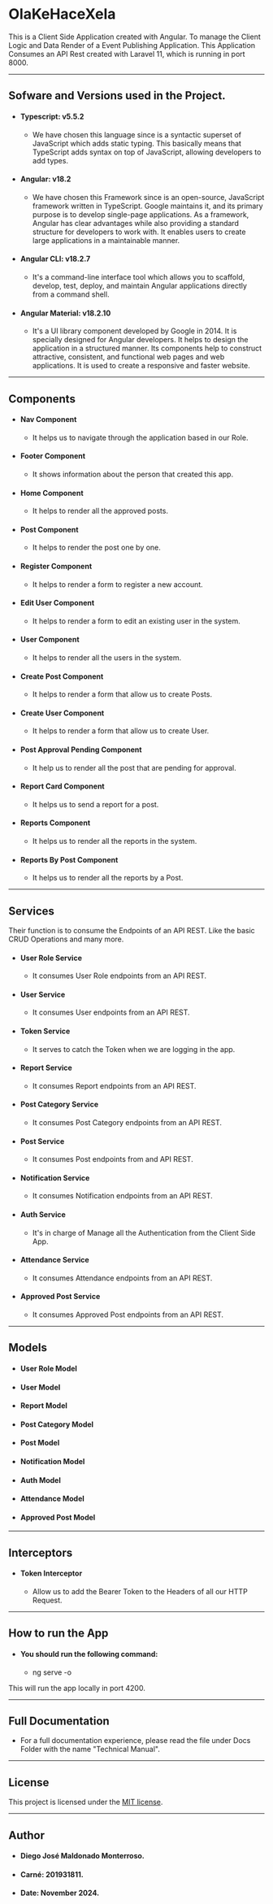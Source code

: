 # OlaKeHaceXela
 This is a Client Side Application created with Angular.
To manage the Client Logic and Data Render of a Event Publishing Application.
This Application Consumes an API Rest created with Laravel 11,
which is running in port 8000.

-----------------------------------------------------

## Sofware and Versions used in the Project. 

* #### Typescript: v5.5.2
  * We have chosen this language since is a syntactic superset of JavaScript which adds static typing. This basically means that TypeScript adds syntax on top of JavaScript, allowing developers to add types.
  
* #### Angular: v18.2
  * We have chosen this Framework since is an open-source, JavaScript framework written in TypeScript. Google maintains it, and its primary purpose is to develop single-page applications. As a framework, Angular has clear advantages while also providing a standard structure for developers to work with. It enables users to create large applications in a maintainable manner.
  
* #### Angular CLI: v18.2.7
  * It's a command-line interface tool which allows you to scaffold, develop, test, deploy, and maintain Angular applications directly from a command shell.
  
* #### Angular Material: v18.2.10
  * It's a UI library component developed by Google in 2014. It is specially designed for Angular developers. It helps to design the application in a structured manner. Its components help to construct attractive, consistent, and functional web pages and web applications. It is used to create a responsive and faster website.


-------------------------------------------------------

## Components

* #### Nav Component
  * It helps us to navigate through the application based in our Role.
* #### Footer Component
  * It shows information about the person that created this app.
* #### Home Component
  * It helps to render all the approved posts.
* #### Post Component
  * It helps to render the post one by one.
* #### Register Component
  * It helps to render a form to register a new account.
* #### Edit User Component
  * It helps to render a form to edit an existing user in the system.
* #### User Component
  * It helps to render all the users in the system.
* #### Create Post Component
  * It helps to render a form that allow us to create Posts.
* #### Create User Component
  * It helps to render a form that allow us to create User.
* #### Post Approval Pending Component
  * It help us to render all the post that are pending for approval.
* #### Report Card Component
  * It helps us to send a report for a post.
* #### Reports Component
  * It helps us to render all the reports in the system.
* #### Reports By Post Component
  * It helps us to render all the reports by a Post.

-------------------------------------------------------

## Services
Their function is to consume the Endpoints of an API REST.
Like the basic CRUD Operations and many more.

* #### User Role Service
  * It consumes User Role endpoints from an API REST.
* #### User Service
  * It consumes User endpoints from an API REST.
* #### Token Service
  * It serves to catch the Token when we are logging in the app.
* #### Report Service
  * It consumes Report endpoints from an API REST.
* #### Post Category Service
  * It consumes Post Category endpoints from an API REST.
* #### Post Service
  * It consumes Post endpoints from and API REST.
* #### Notification Service
  * It consumes Notification endpoints from an API REST.
* #### Auth Service
  * It's in charge of Manage all the Authentication from the Client Side App.
* #### Attendance Service
  * It consumes Attendance endpoints from an API REST.
* #### Approved Post Service
  * It consumes Approved Post endpoints from an API REST.

-----------------------------------------------

## Models

* #### User Role Model
* #### User Model
* #### Report Model
* #### Post Category Model
* #### Post Model
* #### Notification Model
* #### Auth Model
* #### Attendance Model
* #### Approved Post Model

-----------------------------------------------------

## Interceptors

* #### Token Interceptor
  * Allow us to add the Bearer Token to the Headers of all our HTTP Request.

-----------------------------------------------------

## How to run the App

* #### You should run the following command:
  * ng serve -o

This will run the app locally in port 4200.

-----------------------------------------------------

## Full Documentation

* For a full documentation experience, please read the file under Docs Folder with the name "Technical Manual".

------------------------------------------------------

## License

This project is licensed under the [MIT license](https://opensource.org/licenses/MIT).

--------------------------------------------------

## Author

* #### Diego José Maldonado Monterroso.
* #### Carné: 201931811.
* #### Date: November 2024.
